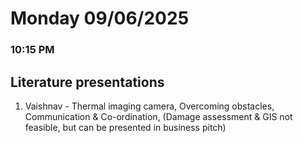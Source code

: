 # Monday 09/06/2025

### 10:15 PM

## Literature presentations
1. Vaishnav - Thermal imaging camera, Overcoming obstacles, Communication & Co-ordination, (Damage assessment & GIS not feasible, but can be presented in business pitch)
